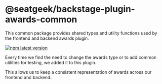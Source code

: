 # @seatgeek/backstage-plugin-awards-common

This common package provides shared types and utility functions used by the frontend and backend awards plugin.

[![npm latest version](https://img.shields.io/npm/v/@seatgeek/backstage-plugin-awards-common/latest.svg)](https://www.npmjs.com/package/@seatgeek/backstage-plugin-awards-common)

Every time we find the need to change the awards type or to add common utilities
for testing, we added it to this plugin.

This allows us to keep a consistent representation of awards across our frontend
and backend.

